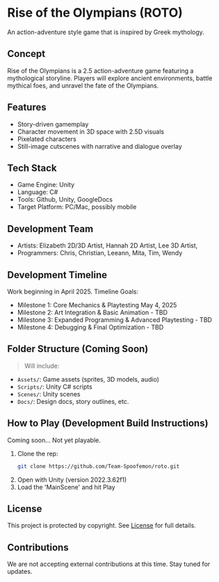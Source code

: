 # Rise of the Olympians (ROTO)

An action-adventure style game that is inspired by Greek mythology.

## Concept

Rise of the Olympians is a 2.5 action-adventure game featuring a mythological storyline. Players will explore ancient environments, battle mythical foes, and unravel the fate of the Olympians.

## Features
- Story-driven gamemplay
- Character movement in 3D space with 2.5D visuals
- Pixelated characters
- Still-image cutscenes with narrative and dialogue overlay

## Tech Stack
- Game Engine: Unity
- Language: C#
- Tools: Github, Unity, GoogleDocs
- Target Platform: PC/Mac, possibly mobile

## Development Team

- Artists:  Elizabeth 2D/3D Artist, Hannah 2D Artist, Lee 3D Artist,
- Programmers: Chris, Christian, Leeann, Mita, Tim, Wendy

## Development Timeline

Work beginning in April 2025. Timeline Goals:
- Milestone 1: Core Mechanics & Playtesting May 4, 2025
- Milestone 2: Art Integration & Basic Animation - TBD
- Milestone 3: Expanded Programming & Advanced Playtesting - TBD
- Milestone 4: Debugging & Final Optimization - TBD

## Folder Structure (Coming Soon)

> Will include:
- `Assets/`: Game assets (sprites, 3D models, audio)
- `Scripts/`: Unity C# scripts
- `Scenes/`: Unity scenes
- `Docs/`: Design docs, story outlines, etc.

## How to Play (Development Build Instructions)

Coming soon... Not yet playable.

1. Clone the rep:
   ``` bash
   git clone https://github.com/Team-Spoofemon/roto.git
   ```
2. Open with Unity (version 2022.3.62f1)
3. Load the 'MainScene' and hit Play

## License

This project is protected by copyright.
See [License](./LICENSE) for full details.

## Contributions

We are not accepting external contributions at this time. Stay tuned for updates.
